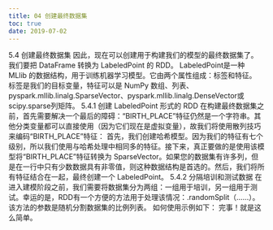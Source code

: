 ```yaml
---
title: 04 创建最终数据集
toc: true
date: 2019-07-02
---
```

5.4 创建最终数据集
因此，现在可以创建用于构建我们的模型的最终数据集了。我们要把 DataFrame 转换为 LabeledPoint 的 RDD。
LabeledPoint是一种 MLlib 的数据结构，用于训练机器学习模型。它由两个属性组成：标签和特征。
标签是我们的目标变量，特征可以是 NumPy 数组、列表、pyspark.mllib.linalg.SparseVector、pyspark.mllib.linalg.DenseVector或 scipy.sparse列矩阵。
5.4.1 创建 LabeledPoint 形式的 RDD
在构建最终数据集之前，首先需要解决一个最后的障碍：“BIRTH_PLACE”特征仍然是一个字符串。其他分类变量都可以直接使用（因为它们现在是虚拟变量），故我们将使用散列技巧来编码“BIRTH_PLACE”特征：
首先，我们创建哈希模型。因为我们的特征有七个级别，所以我们使用与哈希处理中相同多的特征。接下来，真正要做的是使用该模型将“BIRTH_PLACE”特征转换为 SparseVector。如果您的数据集有许多列，但是在一行中只有少数数据具有非零值，则这种数据结构是首选的。然后，我们将所有特征结合在一起，最终创建一个 LabeledPoint。
5.4.2 分隔培训和测试数据
在进入建模阶段之前，我们需要将数据集分为两组：一组用于培训，另一组用于测试。幸运的是，RDD有一个方便的方法用于处理该情况：.randomSplit（……）。该方法的参数是随机分割数据集的比例列表。
如何使用示例如下：
完事！就是这么简单。

